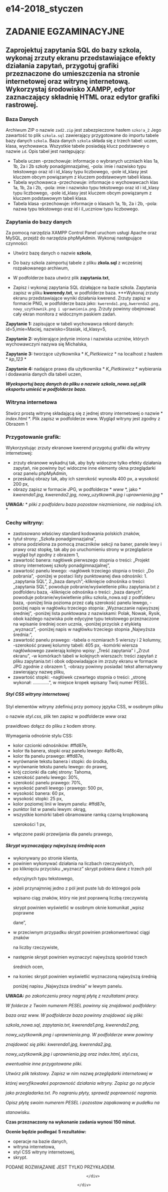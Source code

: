 # e14-2018_styczen
# ZADANIE EGZAMINACYJNE</p>

## Zaprojektuj zapytania SQL do bazy szkola, wykonaj zrzuty ekranu przedstawiające efekty działania zapytań, przygotuj grafiki przeznaczone do umieszczenia na stronie internetowej oraz witrynę internetową. Wykorzystaj środowisko XAMPP, edytor zaznaczający składnię HTML oraz edytor grafiki rastrowej.

### Baza Danych
Archiwum ZIP o nazwie `zad2.zip` jest zabezpieczone hasłem `szko!a_2`
Jego zawartość to plik `szkola.sql` zawierający przygotowane do importu tabele bazy danych `szkola`. Baza danych `szkola` składa się z trzech tabel: uczen, klasa, wychowawca. Wszystkie tabele posiadają klucz podstawowy o nazwie `id`. 
Opis tabel jest następujący:
- Tabela uczen -przechowuje: informacje o wybranych uczniach klas 1a, 1b, 2a i 2b szkoły ponadgimnazjalnej, -pola: imie i nazwisko typu tekstowego oraz id i id_klasy typu liczbowego, -pole id_klasy jest kluczem obcym powiązanym z kluczem podstawowym tabeli klasa.
- Tabela wychowawca -przechowuje: informacje o wychowawcach klas 1a, 1b, 2a i 2b, -pola: imie i nazwisko typu tekstowego oraz id i id_klasy typu liczbowego, -pole id_klasy jest kluczem obcym powiązanym z kluczem podstawowym tabeli klasa. 
- Tabela klasa -przechowuje: informacje o klasach 1a, 1b, 2a i 2b, -pola: nazwa typu tekstowego oraz id i il_uczniow typu liczbowego.

### Zapytania do bazy danych
Za pomocą narzędzia XAMPP Control Panel uruchom usługi Apache oraz MySQL, przejdź do narzędzia phpMyAdmin. Wykonaj następujące czynności:

- Utwórz bazę danych o nazwie **szkola**,

- Do bazy szkola zaimportuj tabele z pliku **zkola.sql** z wcześniej rozpakowanego archiwum,

- W podfolderze baza utwórz plik **zapytania.txt**,

- Zapisz i wykonaj zapytania SQL działające na bazie szkola. Zapytania zapisz w pliku **kwerendy.txt**, w podfolderze baza.
***Wykonaj zrzuty ekranu przedstawiające wyniki działania kwerend. Zrzuty zapisz w formacie PNG, w podfolderze baza jako: `kwerenda1.png,kwerenda2.png, nowy_uzytkownik.png i uprawnienia.png`. Zrzuty powinny obejmować cały ekran monitora z widocznym paskiem zadań.

**Zapytanie 1:** zapisujące w tabeli wychowawca rekord danych: id=5,imie=Maciej, nazwisko=Stasiak, id_klasy=5,

**Zapytanie 2:** wybierające jedynie imiona i nazwiska uczniów, których wychowawczyni nazywa się Michalska,

**Zapytanie 3:** tworzące użytkownika * *K_Pietkiewicz* * na localhost z hasłem * *kp_123* *

**Zapytanie 4:** nadające prawa dla użytkownika * *K_Pietkiewicz* * wybierania i dodawania danych dla tabeli uczen,

***Wyeksportuj bazę danych do pliku o nazwie <i>szkola_nowa.sql</i>,plik eksportu umieść w podfolderze <i>baza</i>.***




### Witryna internetowa

Stwórz prostą witrynę składającą się z jednej strony internetowej o nazwie * *index.html* *. Plik zapisz w podfolderze www. Wygląd witryny jest zgodny z Obrazem 1


### Przygotowanie grafik:
Wykorzystując zrzuty ekranowe kwerend przygotuj grafiki dla witryny internetowej:
- zrzuty ekranowe wykadruj tak, aby były widoczne tylko efekty działania zapytań, nie powinny być widoczne inne elementy okna przeglądarki oraz panelu phpMyAdmin,</li>
- przeskaluj obrazy tak, aby ich szerokość wynosiła 400 px, a wysokość 200 px,
- obrazy zapisz w formacie JPG, w podfolderze * *www* *, jako * *kwerenda1.jpg, kwerenda2.jpg, nowy_uzytkownik.jpg i uprawnienia.jpg* *

**UWAGA:** * *pliki z podfolderu baza pozostaw niezmienione, nie nadpisuj ich.* *

### Cechy witryny: 
- zastosowano właściwy standard kodowania polskich znaków,
- tytuł strony: „Szkoła ponadgimnazjalna”,
- strona podzielona za pomocą znaczników sekcji na baner, panele lewy i prawy oraz stopkę, tak aby po uruchomieniu strony w przeglądarce wygląd był zgodny z obrazem 1,
- zawartość banera: nagłówek pierwszego stopnia o treści: „Projekt strony internetowej szkoły ponadgimnazjalnej”,
- zawartość panelu lewego: -nagłówek trzeciego stopnia o treści: „Do pobrania”, -poniżej w postaci listy punktowanej dwa odnośniki: 1. „zapytania SQL”, 2.„baza danych”,-kliknięcie odnośnika o treści: „zapytania SQL”, powoduje pobranie/wyświetlenie pliku zapytania.txt z podfolderu baza, -kliknięcie odnośnika o treści: „baza danych”, powoduje pobranie/wyświetlenie pliku szkola_nowa.sql z podfolderu baza, -poniżej linia pozioma przez całą szerokość panelu lewego, -poniżej napis w nagłówku trzeciego stopnia: „Wyznaczanie najwyższej średniej”, -poniżej lista punktowana z nazwiskami: Polak, Nowak, Rysik, obok każdego nazwiska pole edycyjne typu tekstowego przeznaczone na wpisanie średniej ocen ucznia, -poniżej przycisk z etykietą „wyznacz”, -poniżej napis w nagłówku trzeciego stopnia „Najwyższa średnia:”, 
- zawartość panelu prawego: -tabela o rozmiarach 5 wierszy i 2 kolumny, -szerokość prawej kolumny tabeli: 405 px, -komórki wiersza nagłówkowego zawierają kolejno wpisy: „Treść zapytania” i „Zrzut ekranu”, -w komórkach tabeli w kolejnych wierszach: treści zapytań z pliku zapytania.txt i obok odpowiadające im zrzuty ekranu w formacie JPG zgodnie z obrazem 1, -obrazy powinny posiadać tekst alternatywny zawierający nazwę pliku,
-  zawartość stopki: -nagłówek czwartego stopnia o treści: „stronę wykonał: ………….”, w miejsce kropek wpisany Twój numer PESEL.



<h5>Styl CSS witryny internetowej</h5>

<p>Styl elementów witryny zdefiniuj przy pomocy języka CSS, w osobnym pliku

o nazwie <i>styl.css</i>, plik ten zapisz w podfolderze <i>www</i> oraz

prawidłowo dołącz do pliku z kodem strony.</p>

<p>Wymagania odnośnie stylu CSS:</p>

<ul>

<li>kolor czcionki odnośników: #ffd87e,</li>

<li>kolor tła banera, stopki oraz panelu lewego: #af8c4b,</li>

<li>kolor tła panelu prawego: #ffd87e,</li>

<li>wyrównanie tekstu banera i stopki: do środka,</li>

<li>wyrównanie tekstu panelu lewego: do prawej,</li>

<li>krój czcionki dla całej strony: Tahoma,</li>

<li>szerokość panelu lewego: 30%,</li>

<li>szerokość panelu prawego: 70%,</li>

<li>wysokość paneli lewego i prawego: 500 px,</li>

<li>wysokość banera: 60 px,</li>

<li>wysokość stopki: 25 px,</li>

<li>kolor poziomej linii w lewym panelu: #ffd87e,</li>

<li>punktor list w panelu lewym: okrąg,</li>

<li>wszystkie komórki tabeli obramowane ramką czarną kropkowaną

szerokości 1 px,</li>

<li>włączone paski przewijania dla panelu prawego,</li>

</ul>





<h5>Skrypt wyznaczający najwyższą średnią ocen </h5>



<ul>

<li>wykonywany po stronie klienta,</li>

<li>powinien wykonywać działania na liczbach rzeczywistych,</li>

<li>po kliknięciu przycisku „wyznacz” skrypt pobiera dane z trzech pól

edycyjnych typu tekstowego,</li>

<li>jeżeli przynajmniej jedno z pól jest puste lub do któregoś pola

wpisano ciąg znaków, który nie jest poprawną liczbą rzeczywistą

skrypt powinien wyświetlić w osobnym oknie komunikat „wpisz poprawne

dane”,</li>

<li>w przeciwnym przypadku skrypt powinien przekonwertować ciągi znaków

na liczby rzeczywiste,</li>

<li>następnie skrypt powinien wyznaczyć najwyższą spośród trzech

średnich ocen,</li>

<li>na koniec skrypt powinien wyświetlić wyznaczoną najwyższą średnią

poniżej napisu „Najwyższa średnia” w lewym panelu.</li>

</ul>

<p><b>UWAGA:</b> <i> po zakończeniu pracy nagraj płytę z rezultatami pracy.

W folderze z Twoim numerem PESEL powinny się znajdować podfoldery:

baza oraz www. W podfolderze baza powinny znajdować się pliki:

szkola_nowa.sql, zapytania.txt, kwerenda1.png, kwerenda2.png,

nowy_uzytkownik.png i uprawnienia.png. W podfolderze www powinny

znajdować się pliki: kwerenda1.jpg, kwerenda2.jpg,

nowy_uzytkownik.jpg i uprawnienia.jpg oraz index.html, styl.css,

ewentualnie inne przygotowane pliki.</i></p><i>

</i><p><i>Utwórz plik tekstowy. Zapisz w nim nazwę przeglądarki internetowej w

której weryfikowałeś poprawność działania witryny. Zapisz go na płycie

jako przegladarka.txt. Po nagraniu płyty, sprawdź poprawność nagrania.

Opisz płytę swoim numerem PESEL i pozostaw zapakowaną w pudełku na

stanowisku.</i></p>





<p><b>Czas przeznaczony na wykonanie zadania wynosi 150 minut.</b></p>

<p><b>Ocenie będzie podlegać 5 rezultatów:</b></p>

<ul>

<li>operacje na bazie danych,</li>

<li>witryna internetowa,</li>

<li>styl CSS witryny internetowej,</li>

<li>skrypt.</li>

</ul>



<div class="info-wrapper-exam">

PODANE ROZWIĄZANIE JEST TYLKO PRZYKŁADEM.

</div>

                                        </div>

                                    </div>
